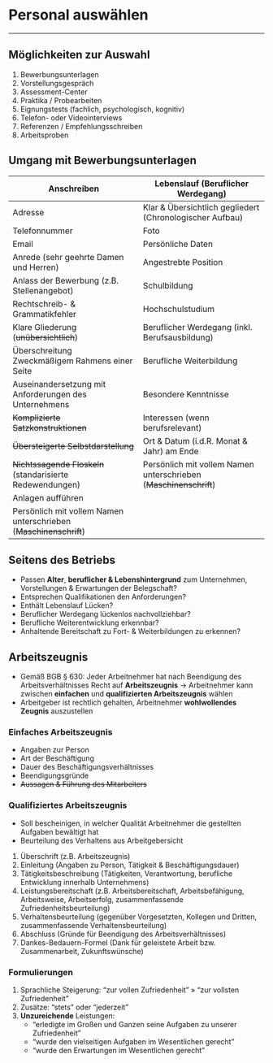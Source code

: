 # Personal auswählen
___
## Möglichkeiten zur Auswahl
1. Bewerbungsunterlagen
2. Vorstellungsgespräch
3. Assessment-Center
4. Praktika / Probearbeiten
5. Eignungstests (fachlich, psychologisch, kognitiv)
6. Telefon- oder Videointerviews
7. Referenzen / Empfehlungsschreiben
8. Arbeitsproben
## Umgang mit Bewerbungsunterlagen

| Anschreiben                                                       | Lebenslauf (Beruflicher Werdegang)                                |
| ----------------------------------------------------------------- | ----------------------------------------------------------------- |
| Adresse                                                           | Klar & Übersichtlich gegliedert (Chronologischer Aufbau)          |
| Telefonnummer                                                     | Foto                                                              |
| Email                                                             | Persönliche Daten                                                 |
| Anrede (sehr geehrte Damen und Herren)                            | Angestrebte Position                                              |
| Anlass der Bewerbung (z.B. Stellenangebot)                        | Schulbildung                                                      |
| Rechtschreib- & Grammatikfehler                                   | Hochschulstudium                                                  |
| Klare Gliederung (~~unübersichtlich~~)                            | Beruflicher Werdegang (inkl. Berufsausbildung)                    |
| Überschreitung Zweckmäßigem Rahmens einer Seite                   | Berufliche Weiterbildung                                          |
| Auseinandersetzung mit Anforderungen des Unternehmens             | Besondere Kenntnisse                                              |
| ~~Komplizierte Satzkonstruktionen~~                               | Interessen (wenn berufsrelevant)                                  |
| ~~Übersteigerte Selbstdarstellung~~                               | Ort & Datum (i.d.R. Monat & Jahr) am Ende                         |
| ~~Nichtssagende Floskeln~~ (standarisierte Redewendungen)         | Persönlich mit vollem Namen unterschrieben (~~Maschinenschrift~~) |
| Anlagen aufführen                                                 |                                                                   |
| Persönlich mit vollem Namen unterschrieben (~~Maschinenschrift~~) |                                                                   |
## Seitens des Betriebs
- Passen **Alter**, **beruflicher & Lebenshintergrund** zum Unternehmen, Vorstellungen & Erwartungen der Belegschaft?
- Entsprechen Qualifikationen den Anforderungen?
- Enthält Lebenslauf Lücken?
- Beruflicher Werdegang lückenlos nachvollziehbar?
- Berufliche Weiterentwicklung erkennbar?
- Anhaltende Bereitschaft zu Fort- & Weiterbildungen zu erkennen?
## Arbeitszeugnis
- Gemäß BGB § 630: Jeder Arbeitnehmer hat nach Beendigung des Arbeitsverhältnisses Recht auf **Arbeitszeugnis**
	→ Arbeitnehmer kann zwischen **einfachen** und **qualifizierten Arbeitszeugnis** wählen
- Arbeitgeber ist rechtlich gehalten, Arbeitnehmer **wohlwollendes Zeugnis** auszustellen
### Einfaches Arbeitszeugnis
- Angaben zur Person
- Art der Beschäftigung
- Dauer des Beschäftigungsverhältnisses
- Beendigungsgründe
- ~~Aussagen & Führung des Mitarbeiters~~
### Qualifiziertes Arbeitszeugnis
- Soll bescheinigen, in welcher Qualität Arbeitnehmer die gestellten Aufgaben bewältigt hat
- Beurteilung des Verhaltens aus Arbeitgebersicht
1. Überschrift (z.B. Arbeitszeugnis)
2. Einleitung (Angaben zu Person, Tätigkeit & Beschäftigungsdauer)
3. Tätigkeitsbeschreibung (Tätigkeiten, Verantwortung, berufliche Entwicklung innerhalb Unternehmens)
4. Leistungsbereitschaft (z.B. Arbeitsbereitschaft, Arbeitsbefähigung, Arbeitsweise, Arbeitserfolg, zusammenfassende Zufriedenheitsbeurteilung)
5. Verhaltensbeurteilung (gegenüber Vorgesetzten, Kollegen und Dritten, zusammenfassende Verhaltensbeurteilung)
6. Abschluss (Gründe für Beendigung des Arbeitsverhältnisses)
7. Dankes-Bedauern-Formel (Dank für geleistete Arbeit bzw. Zusammenarbeit, Zukunftswünsche)
### Formulierungen
1. Sprachliche Steigerung: “zur vollen Zufriedenheit” » “zur vollsten Zufriedenheit”
2. Zusätze: “stets” oder “jederzeit”
3. **Unzureichende** Leistungen: 
	- “erledigte im Großen und Ganzen seine Aufgaben zu unserer Zufriedenheit”
	- “wurde den vielseitigen Aufgaben im Wesentlichen gerecht”
	- “wurde den Erwartungen im Wesentlichen gerecht”